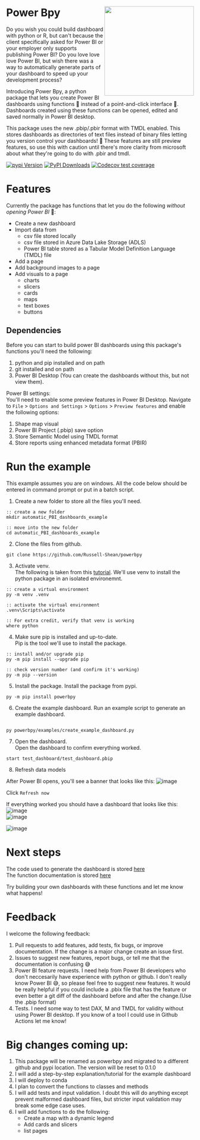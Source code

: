 # Power Bpy <a href="https://powerbpy.readthedocs.io/en/latest/powerbpy.html"><img src="https://github.com/user-attachments/assets/e372239d-5c28-4ed1-acf6-fb96a03b8a1a" align="right" height="240" /></a>  
Do you wish you could build dashboard with python or R, but can't because the client specifically asked for Power BI or your employer only supports publishing Power BI? Do you love love love Power BI, but wish there was a way to automatically generate parts of your dashboard to speed up your development process?      


Introducing Power Bpy, a python package that lets you create Power BI dashboards using functions 💪 instead of a point-and-click interface 🥹. Dashboards created using these functions can be opened, edited and saved normally in Power BI desktop.       

This package uses the new .pbip/.pbir format with TMDL enabled. This stores dashboards as directories of text files instead of binary files letting you version control your dashboards! 🥳 These features are still preview features, so use this with caution until there's more clarity from microsoft about what they're going to do with .pbir and tmdl.       

[![pypi Version](https://img.shields.io/pypi/v/powerbpy.svg?style=flat-square&logo=pypi&logoColor=white)](https://pypi.org/project/powerbpy/)
[![PyPI Downloads](https://static.pepy.tech/badge/powerbpy)](https://pepy.tech/projects/powerbpy)
[![Codecov test coverage](https://codecov.io/gh/Russell-Shean/powerbpy/branch/master/graph/badge.svg)](https://app.codecov.io/gh/Russell-Shean/powerbpy?branch=master)

           
# Features      
Currently the package has functions that let you do the following *without opening Power BI* 🥳:          
- Create a new dashboard
- Import data from
  - csv file stored locally
  - csv file stored in Azure Data Lake Storage (ADLS)
  - Power BI table stored as a Tabular Model Definition Language (TMDL) file
- Add a page
- Add background images to a page
- Add visuals to a page
  - charts
  - slicers
  - cards
  - maps
  - text boxes
  - buttons

## Dependencies    
Before you can start to build power BI dashboards using this package's functions you'll need the following:                 
1. python and pip installed and on path
2. git installed and on path
3. Power BI Desktop (You can create the dashboards without this, but not view them).

Power BI settings:      
You'll need to enable some preview features in Power BI Desktop. Navigate to `File` > `Options and Settings` > `Options` > `Preview features` and enable the following options:                 
1. Shape map visual
2. Power BI Project (.pbip) save option
3. Store Semantic Model using TMDL format
4. Store reports using enhanced metadata format (PBIR)


# Run the example
This example assumes you are on windows. All the code below should be entered in command prompt or put in a batch script.      

1. Create a new folder to store all the files you'll need.    
```batchfile
:: create a new folder
mkdir automatic_PBI_dashboards_example

:: move into the new folder
cd automatic_PBI_dashboards_example
```
2. Clone the files from github.    
```batchfile
git clone https://github.com/Russell-Shean/powerbpy
```
3. Activate venv.    
The following is taken from this <a href="https://packaging.python.org/en/latest/guides/installing-using-pip-and-virtual-environments/">tutorial</a>. We'll use venv to install the python package in an isolated environemnt.   
```batchfile
:: create a virtual environment
py -m venv .venv

:: activate the virtual environment
.venv\Scripts\activate

:: For extra credit, verify that venv is working
where python

```

4. Make sure pip is installed and up-to-date.    
Pip is the tool we'll use to install the package.  
```batchfile
:: install and/or upgrade pip
py -m pip install --upgrade pip

:: check version number (and confirm it's working)
py -m pip --version

```   
   
5. Install the package.
Install the package from pypi.     
```batchfile
py -m pip install powerbpy

```     

6. Create the example dashboard.
Run an example script to generate an example dashboard.
```batchfile

py powerbpy/examples/create_example_dashboard.py

```     
    
7. Open the dashboard.      
Open the dashboard to confirm everything worked. 
```
start test_dashboard/test_dashboard.pbip
```

8. Refresh data models

After Power BI opens, you'll see a banner that looks like this:
![image](https://github.com/user-attachments/assets/e71b04b0-7402-4544-9fda-ff9d898df614)      

Click `Refresh now`      

If everything worked you should have a dashboard that looks like this:     
![image](https://github.com/Russell-Shean/powerbpy/docs/assets/images/page1.png)     
![image](https://github.com/user-attachments/assets/1dd0c4ee-469d-40b2-ab20-ef3da3fcdb66)        

![image](https://github.com/user-attachments/assets/3bdab36e-5fdc-47fc-9ddf-64a69e3fbd21)       

# Next steps
The code used to generate the dashboard is stored <a href= "https://github.com/Russell-Shean/powerbpy/blob/main/examples/create_example_dashboard.py">here</a>      
The function documentation is stored <a href="https://powerbpy.readthedocs.io/en/latest/powerbpy.html">here</a>       

Try building your own dashboards with these functions and let me know what happens!   

# Feedback    
I welcome the following feedback:            
1. Pull requests to add features, add tests, fix bugs, or improve documentation. If the change is a major change create an issue first.
2. Issues to suggest new features, report bugs, or tell me that the documentation is confusing 😅
3. Power BI feature requests. I need help from Power BI developers who don't neccesarily have experience with python or github. I don't really know Power BI 😅, so please feel free to suggest new features. It would be really helpful if you could include a .pbix file that has the feature or even better a git diff of the dashboard before and after the change.(Use the .pbip format)
4. Tests. I need some way to test DAX, M and TMDL for validity without using Power BI desktop. If you know of a tool I could use in Github Actions let me know! 

# Big changes coming up:            
1. This package will be renamed as powerbpy and migrated to a different github and pypi location. The version will be reset to 0.1.0
2. I will add a step-by-step explanation/tutorial for the example dashboard
3. I will deploy to conda
4. I plan to convert the functions to classes and methods
5. I will add tests and input validation. I doubt this will do anything except prevent malformed dashboard files, but stricter input validation may break some edge case uses.
6. I will add functions to do the following:
    - Create a map with a dynamic legend
    - Add cards and slicers
    - list pages




